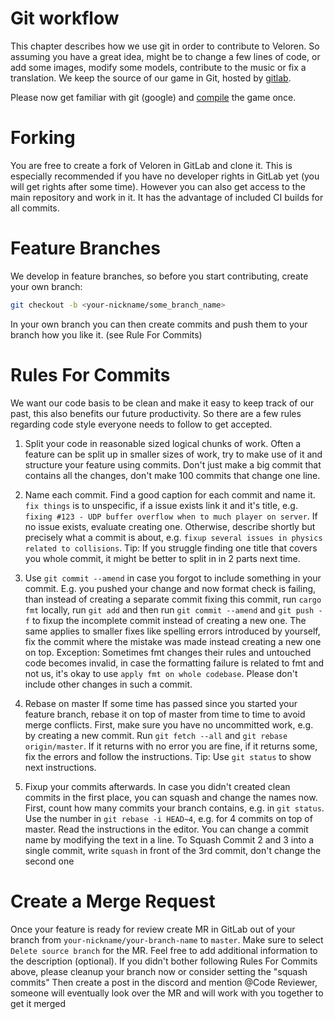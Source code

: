 # Git workflow

This chapter describes how we use git in order to contribute to Veloren.
So assuming you have a great idea, might be to change a few lines of code, or add some images, modify some models, contribute to the music or fix a translation.
We keep the source of our game in Git, hosted by [gitlab](https://gitlab.com/veloren/veloren.git).

Please now get familiar with git (google) and [compile](../compile/index.html) the game once.

# Forking

You are free to create a fork of Veloren in GitLab and clone it. This is especially recommended if you have no developer rights in GitLab yet (you will get rights after some time).
However you can also get access to the main repository and work in it.
It has the advantage of included CI builds for all commits.

# Feature Branches

We develop in feature branches, so before you start contributing, create your own branch:
```bash
git checkout -b <your-nickname/some_branch_name>
```
In your own branch you can then create commits and push them to your branch how you like it. (see Rule For Commits)

# Rules For Commits

We want our code basis to be clean and make it easy to keep track of our past, this also benefits our future productivity. So there are a few rules regarding code style everyone needs to follow to get accepted.

1. Split your code in reasonable sized logical chunks of work.
Often a feature can be split up in smaller sizes of work, try to make use of it and structure your feature using commits. Don't just make a big commit that contains all the changes, don't make 100 commits that change one line.

2. Name each commit.
Find a good caption for each commit and name it. `fix things` is to unspecific, if a issue exists link it and it's title, e.g. `fixing #123 - UDP buffer overflow when to much player on server`.
If no issue exists, evaluate creating one.
Otherwise, describe shortly but precisely what a commit is about, e.g. `fixup several issues in physics related to collisions`.
Tip: If you struggle finding one title that covers you whole commit, it might be better to split in in 2 parts next time.

3. Use `git commit --amend` in case you forgot to include something in your commit.
E.g. you pushed your change and now format check is failing, than instead of creating a separate commit fixing this commit, run ``cargo fmt`` locally, run ``git add`` and then run `git commit --amend` and `git push -f` to fixup the incomplete commit instead of creating a new one.
The same applies to smaller fixes like spelling errors introduced by yourself, fix the commit where the mistake was made instead creating a new one on top.
Exception: Sometimes fmt changes their rules and untouched code becomes invalid, in case the formatting failure is related to fmt and not us, it's okay to use `apply fmt on whole codebase`. Please don't include other changes in such a commit.

4. Rebase on master
If some time has passed since you started your feature branch, rebase it on top of master from time to time to avoid merge conflicts.
First, make sure you have no uncommitted work, e.g. by creating a new commit.
Run `git fetch --all` and `git rebase origin/master`.
If it returns with no error you are fine, if it returns some, fix the errors and follow the instructions.
Tip: Use `git status` to show next instructions.

5. Fixup your commits afterwards.
In case you didn't created clean commits in the first place, you can squash and change the names now.
First, count how many commits your branch contains, e.g. in `git status`.
Use the number in `git rebase -i HEAD~4`, e.g. for 4 commits on top of master.
Read the instructions in the editor. You can change a commit name by modifying the text in a line.
To Squash Commit 2 and 3 into a single commit, write `squash` in front of the 3rd commit, don't change the second one

# Create a Merge Request

Once your feature is ready for review create MR in GitLab out of your branch from `your-nickname/your-branch-name` to `master`.
Make sure to select ``Delete source branch`` for the MR.
Feel free to add additional information to the description (optional).
If you didn't bother following Rules For Commits above, please cleanup your branch now or consider setting the "squash commits"
Then create a post in the discord and mention @Code Reviewer, someone will eventually look over the MR and will work with you together to get it merged
